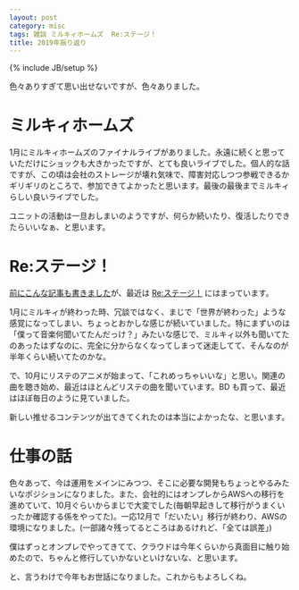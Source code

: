 ```yaml
---
layout: post
category: misc
tags: 雑談 ミルキィホームズ  Re:ステージ！
title: 2019年振り返り
---
```

{% include JB/setup %}

色々ありすぎて思い出せないですが、色々ありました。

# ミルキィホームズ

1月にミルキィホームズのファイナルライブがありました。永遠に続くと思っていただけにショックも大きかったですが、とても良いライブでした。個人的な話ですが、この頃は会社のストレージが壊れ気味で、障害対応しつつ参戦できるかギリギリのところで、参加できてよかったと思います。最後の最後までミルキィらしい良いライブでした。

ユニットの活動は一旦おしまいのようですが、何らか続いたり、復活したりできたらいいなぁ、と思います。

# Re:ステージ！

[前にこんな記事も書きました](http://tsucchi.github.io/restage/2019/12/08/restage-3rd)が、最近は [Re:ステージ！](http://rst-project.com/) にはまっています。

1月にミルキィが終わった時、冗談ではなく、まじで「世界が終わった」ような感覚になってしまい、ちょっとおかしな感じが続いていました。特にまずいのは「僕って音楽何聞いてたんだっけ？」みたいな感じで、ミルキィ以外も聞いてたのあったはずなのに、完全に分からなくなってしまって迷走してて、そんなのが半年くらい続いてたのかな。

で、10月にリステのアニメが始まって、「これめっちゃいいな」と思い。関連の曲を聴き始め、最近はほとんどリステの曲を聞いています。BD も買って、最近はほぼ毎日のように見ていました。

新しい推せるコンテンツが出てきてくれたのは本当によかったな、と思います。

# 仕事の話

色々あって、今は運用をメインにみつつ、そこに必要な開発もちょっとやるみたいなポジションになりました。また、会社的にはオンプレからAWSへの移行を進めていて、10月ぐらいからまじで大変でした(毎朝早起きして移行がうまくいったか確認する係をやってた)。一応12月で「だいたい」移行が終わり、AWSの環境になりました。(一部諸々残ってるところはあるけれど、「全ては誤差」)

僕はずっとオンプレでやってきてて、クラウドは今年くらいから真面目に触り始めたので、ちゃんと修行していかないといけないな、と思います。

と、言うわけで今年もお世話になりました。これからもよろしくね。

